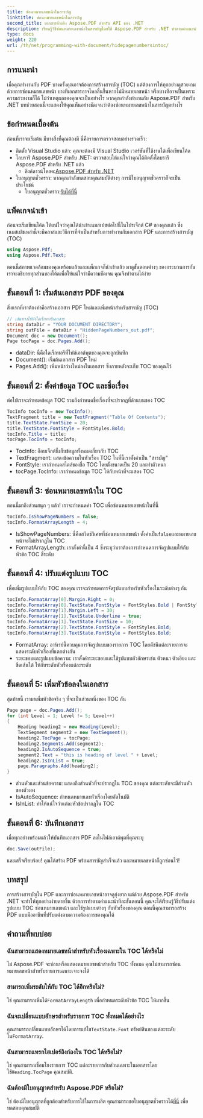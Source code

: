 ```yaml
---
title: ซ่อนหมายเลขหน้าในสารบัญ
linktitle: ซ่อนหมายเลขหน้าในสารบัญ
second_title: เอกสารอ้างอิง Aspose.PDF สำหรับ API ของ .NET
description: เรียนรู้วิธีซ่อนหมายเลขหน้าในสารบัญโดยใช้ Aspose.PDF สำหรับ .NET ทำตามคำแนะนำโดยละเอียดนี้พร้อมตัวอย่างโค้ดเพื่อสร้าง PDF แบบมืออาชีพ
type: docs
weight: 220
url: /th/net/programming-with-document/hidepagenumbersintoc/
---
```

## การแนะนำ

เมื่อคุณทำงานกับ PDF บางครั้งคุณอาจต้องการสร้างสารบัญ (TOC) แต่ต้องการให้ทุกอย่างดูสวยงามด้วยการซ่อนหมายเลขหน้า บางทีเอกสารอาจไหลลื่นขึ้นหากไม่มีหมายเลขหน้า หรือบางทีอาจเป็นเพราะความสวยงามก็ได้ ไม่ว่าเหตุผลของคุณจะเป็นอย่างไร หากคุณกำลังทำงานกับ Aspose.PDF สำหรับ .NET บทช่วยสอนนี้จะแสดงให้คุณเห็นอย่างชัดเจนว่าต้องซ่อนหมายเลขหน้าในสารบัญอย่างไร

## ข้อกำหนดเบื้องต้น

ก่อนที่เราจะเริ่มต้น มีบางสิ่งที่คุณต้องมี นี่คือรายการตรวจสอบอย่างรวดเร็ว:

- ติดตั้ง Visual Studio แล้ว: คุณจะต้องมี Visual Studio เวอร์ชันที่ใช้งานได้เพื่อเขียนโค้ด
- ไลบรารี Aspose.PDF สำหรับ .NET: ตรวจสอบให้แน่ใจว่าคุณได้ติดตั้งไลบรารี Aspose.PDF สำหรับ .NET แล้ว
  -  ลิงค์ดาวน์โหลด:[Aspose.PDF สำหรับ .NET](https://releases.aspose.com/pdf/net/)
- ใบอนุญาตชั่วคราว: หากคุณกำลังทดสอบคุณสมบัติต่างๆ การมีใบอนุญาตชั่วคราวก็จะเป็นประโยชน์
  -  ใบอนุญาตชั่วคราว:[รับได้ที่นี่](https://purchase.aspose.com/temporary-license/)

## แพ็คเกจนำเข้า

ก่อนจะเริ่มเขียนโค้ด ให้แน่ใจว่าคุณได้นำเข้าเนมสเปซต่อไปนี้ในโปรเจ็กต์ C# ของคุณแล้ว ซึ่งเนมสเปซเหล่านี้จะมีคลาสและวิธีการที่จำเป็นสำหรับการทำงานกับเอกสาร PDF และการสร้างสารบัญ (TOC)

```csharp
using Aspose.Pdf;
using Aspose.Pdf.Text;
```

ตอนนี้สภาพแวดล้อมของคุณพร้อมแล้วและแพ็กเกจก็นำเข้าแล้ว มาดูขั้นตอนต่างๆ ของกระบวนการกัน เราจะอธิบายทุกส่วนของโค้ดเพื่อให้แน่ใจว่ามีความชัดเจน คุณจึงทำตามได้ง่าย

## ขั้นตอนที่ 1: เริ่มต้นเอกสาร PDF ของคุณ

สิ่งแรกที่เราต้องทำคือสร้างเอกสาร PDF ใหม่และเพิ่มหน้าสำหรับสารบัญ (TOC)


```csharp
// เส้นทางไปยังไดเร็กทอรีเอกสาร
string dataDir = "YOUR DOCUMENT DIRECTORY";
string outFile = dataDir + "HiddenPageNumbers_out.pdf";
Document doc = new Document();
Page tocPage = doc.Pages.Add();
```

- dataDir: นี่คือไดเร็กทอรีที่ไฟล์เอาต์พุตของคุณจะถูกบันทึก
- Document(): เริ่มต้นเอกสาร PDF ใหม่
- Pages.Add(): เพิ่มหน้าว่างใหม่ลงในเอกสาร ซึ่งภายหลังจะเก็บ TOC ของคุณไว้

## ขั้นตอนที่ 2: ตั้งค่าข้อมูล TOC และชื่อเรื่อง

ต่อไปเราจะกำหนดข้อมูล TOC รวมถึงกำหนดชื่อเรื่องที่จะปรากฏที่ด้านบนของ TOC

```csharp
TocInfo tocInfo = new TocInfo();
TextFragment title = new TextFragment("Table Of Contents");
title.TextState.FontSize = 20;
title.TextState.FontStyle = FontStyles.Bold;
tocInfo.Title = title;
tocPage.TocInfo = tocInfo;
```

- TocInfo: อ็อบเจ็กต์นี้เก็บข้อมูลทั้งหมดเกี่ยวกับ TOC
- TextFragment: แสดงข้อความในหัวเรื่อง TOC ในที่นี้เราตั้งค่าเป็น "สารบัญ"
- FontStyle: เรากำหนดสไตล์ของชื่อ TOC โดยตั้งขนาดเป็น 20 และทำตัวหนา
- tocPage.TocInfo: เรากำหนดข้อมูล TOC ให้กับหน้าที่จะแสดง TOC

## ขั้นตอนที่ 3: ซ่อนหมายเลขหน้าใน TOC

ตอนนี้มาถึงส่วนสนุก ๆ แล้ว! เราจะกำหนดค่า TOC เพื่อซ่อนหมายเลขหน้าในที่นี้

```csharp
tocInfo.IsShowPageNumbers = false;
tocInfo.FormatArrayLength = 4;
```

-  IsShowPageNumbers: นี่คือสวิตช์วิเศษที่ซ่อนหมายเลขหน้า ตั้งค่าเป็น`false`และหมายเลขหน้าจะไม่ปรากฏใน TOC
- FormatArrayLength: เราตั้งค่านี้เป็น 4 ซึ่งระบุว่าเราต้องการกำหนดการจัดรูปแบบให้กับหัวข้อ TOC สี่ระดับ

## ขั้นตอนที่ 4: ปรับแต่งรูปแบบ TOC

เพื่อเพิ่มรูปแบบให้กับ TOC ของคุณ เราจะกำหนดการจัดรูปแบบสำหรับหัวเรื่องในระดับต่างๆ กัน

```csharp
tocInfo.FormatArray[0].Margin.Right = 0;
tocInfo.FormatArray[0].TextState.FontStyle = FontStyles.Bold | FontStyles.Italic;
tocInfo.FormatArray[1].Margin.Left = 30;
tocInfo.FormatArray[1].TextState.Underline = true;
tocInfo.FormatArray[1].TextState.FontSize = 10;
tocInfo.FormatArray[2].TextState.FontStyle = FontStyles.Bold;
tocInfo.FormatArray[3].TextState.FontStyle = FontStyles.Bold;
```

- FormatArray: อาร์เรย์นี้ควบคุมการจัดรูปแบบของรายการ TOC โดยดัชนีแต่ละรายการจะแสดงระดับหัวเรื่องที่แตกต่างกัน
- ระยะขอบและรูปแบบข้อความ: เราตั้งค่าระยะขอบและใช้รูปแบบตัวอักษรเช่น ตัวหนา ตัวเอียง และขีดเส้นใต้ ให้กับระดับหัวเรื่องแต่ละระดับ

## ขั้นตอนที่ 5: เพิ่มหัวข้อลงในเอกสาร

สุดท้ายนี้ เรามาเพิ่มหัวข้อจริง ๆ ที่จะเป็นส่วนหนึ่งของ TOC กัน

```csharp
Page page = doc.Pages.Add();
for (int Level = 1; Level != 5; Level++)
{ 
    Heading heading2 = new Heading(Level); 
    TextSegment segment2 = new TextSegment(); 
    heading2.TocPage = tocPage; 
    heading2.Segments.Add(segment2); 
    heading2.IsAutoSequence = true; 
    segment2.Text = "this is heading of level " + Level; 
    heading2.IsInList = true; 
    page.Paragraphs.Add(heading2); 
}
```

- ส่วนหัวและส่วนข้อความ: แสดงถึงส่วนหัวที่จะปรากฏใน TOC ของคุณ แต่ละระดับจะมีส่วนหัวของตัวเอง
- IsAutoSequence: กำหนดหมายเลขหัวเรื่องโดยอัตโนมัติ
- IsInList: ทำให้แน่ใจว่าแต่ละหัวข้อปรากฏใน TOC

## ขั้นตอนที่ 6: บันทึกเอกสาร

เมื่อทุกอย่างพร้อมแล้วให้บันทึกเอกสาร PDF ลงในไฟล์เอาต์พุตที่คุณระบุ

```csharp
doc.Save(outFile);
```

และเสร็จเรียบร้อย! คุณได้สร้าง PDF พร้อมสารบัญสำเร็จแล้ว และหมายเลขหน้าก็ถูกซ่อนไว้!

## บทสรุป

การสร้างสารบัญใน PDF และการซ่อนหมายเลขหน้าอาจดูยุ่งยาก แต่ด้วย Aspose.PDF สำหรับ .NET จะทำให้ทุกอย่างง่ายดายขึ้น ด้วยการทำตามคำแนะนำทีละขั้นตอนนี้ คุณจะได้เรียนรู้วิธีปรับแต่งรูปแบบ TOC ซ่อนหมายเลขหน้า และใช้รูปแบบต่างๆ กับหัวเรื่องของคุณ ตอนนี้คุณสามารถสร้าง PDF แบบมืออาชีพที่ปรับแต่งตามความต้องการของคุณได้

## คำถามที่พบบ่อย

### ฉันสามารถแสดงหมายเลขหน้าสำหรับหัวเรื่องเฉพาะใน TOC ได้หรือไม่
ไม่ Aspose.PDF จะซ่อนหรือแสดงหมายเลขหน้าสำหรับ TOC ทั้งหมด คุณไม่สามารถซ่อนหมายเลขหน้าสำหรับรายการเฉพาะเจาะจงได้

### สามารถเพิ่มระดับให้กับ TOC ได้อีกหรือไม่?
 ใช่ คุณสามารถเพิ่มได้`FormatArrayLength` เพื่อกำหนดระดับหัวข้อ TOC ให้มากขึ้น

### ฉันจะเปลี่ยนแบบอักษรสำหรับรายการ TOC ทั้งหมดได้อย่างไร
 คุณสามารถเปลี่ยนแบบอักษรได้โดยการแก้ไข`TextState.Font` ทรัพย์สินของแต่ละระดับใน`FormatArray`.

### ฉันสามารถแทรกไฮเปอร์ลิงก์ลงใน TOC ได้หรือไม่?
 ใช่ คุณสามารถเชื่อมโยงรายการ TOC แต่ละรายการกับส่วนเฉพาะในเอกสารโดยใช้`Heading.TocPage` คุณสมบัติ.

### ฉันต้องมีใบอนุญาตสำหรับ Aspose.PDF หรือไม่?
ใช่ ต้องมีใบอนุญาตที่ถูกต้องสำหรับการใช้ในการผลิต คุณสามารถขอใบอนุญาตชั่วคราวได้[ที่นี่](https://purchase.aspose.com/temporary-license/) เพื่อทดสอบคุณสมบัติ